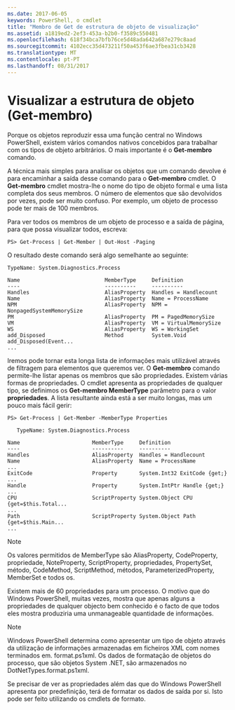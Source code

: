 ```yaml
---
ms.date: 2017-06-05
keywords: PowerShell, o cmdlet
title: "Membro de Get de estrutura de objeto de visualização"
ms.assetid: a1819ed2-2ef3-453a-b2b0-f3589c550481
ms.openlocfilehash: 618f34bca7bfb76ce5d48ada642a687e279c8aad
ms.sourcegitcommit: 4102ecc35d473211f50a453f6ae3fbea31cb3428
ms.translationtype: MT
ms.contentlocale: pt-PT
ms.lasthandoff: 08/31/2017
---
```

# <a name="viewing-object-structure-get-member"></a>Visualizar a estrutura de objeto (Get-membro)
Porque os objetos reproduzir essa uma função central no Windows PowerShell, existem vários comandos nativos concebidos para trabalhar com os tipos de objeto arbitrários. O mais importante é o **Get-membro** comando.

A técnica mais simples para analisar os objetos que um comando devolve é para encaminhar a saída desse comando para o **Get-membro** cmdlet. O **Get-membro** cmdlet mostra-lhe o nome do tipo de objeto formal e uma lista completa dos seus membros. O número de elementos que são devolvidos por vezes, pode ser muito confuso. Por exemplo, um objeto de processo pode ter mais de 100 membros.

Para ver todos os membros de um objeto de processo e a saída de página, para que possa visualizar todos, escreva:

```
PS> Get-Process | Get-Member | Out-Host -Paging
```

O resultado deste comando será algo semelhante ao seguinte:

```
TypeName: System.Diagnostics.Process

Name                           MemberType     Definition
----                           ----------     ----------
Handles                        AliasProperty  Handles = Handlecount
Name                           AliasProperty  Name = ProcessName
NPM                            AliasProperty  NPM = NonpagedSystemMemorySize
PM                             AliasProperty  PM = PagedMemorySize
VM                             AliasProperty  VM = VirtualMemorySize
WS                             AliasProperty  WS = WorkingSet
add_Disposed                   Method         System.Void add_Disposed(Event...
...
```

Iremos pode tornar esta longa lista de informações mais utilizável através de filtragem para elementos que queremos ver. O **Get-membro** comando permite-lhe listar apenas os membros que são propriedades. Existem várias formas de propriedades. O cmdlet apresenta as propriedades de qualquer tipo, se definimos os **Get-membro MemberType** parâmetro para o valor **propriedades**. A lista resultante ainda está a ser muito longas, mas um pouco mais fácil gerir:

```
PS> Get-Process | Get-Member -MemberType Properties

   TypeName: System.Diagnostics.Process

Name                       MemberType     Definition
----                       ----------     ----------
Handles                    AliasProperty  Handles = Handlecount
Name                       AliasProperty  Name = ProcessName
...
ExitCode                   Property       System.Int32 ExitCode {get;}
...
Handle                     Property       System.IntPtr Handle {get;}
...
CPU                        ScriptProperty System.Object CPU {get=$this.Total...
...
Path                       ScriptProperty System.Object Path {get=$this.Main...
...
```

> [!NOTE]
> Os valores permitidos de MemberType são AliasProperty, CodeProperty, propriedade, NoteProperty, ScriptProperty, propriedades, PropertySet, método, CodeMethod, ScriptMethod, métodos, ParameterizedProperty, MemberSet e todos os.

Existem mais de 60 propriedades para um processo. O motivo que do Windows PowerShell, muitas vezes, mostra que apenas alguns a propriedades de qualquer objecto bem conhecido é o facto de que todos eles mostra produziria uma unmanageable quantidade de informações.

> [!NOTE]
> Windows PowerShell determina como apresentar um tipo de objeto através da utilização de informações armazenadas em ficheiros XML com nomes terminados em. format.ps1xml. Os dados de formatação de objetos do processo, que são objetos System .NET, são armazenados no DotNetTypes.format.ps1xml.

Se precisar de ver as propriedades além das que do Windows PowerShell apresenta por predefinição, terá de formatar os dados de saída por si. Isto pode ser feito utilizando os cmdlets de formato.


